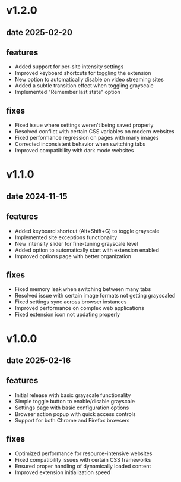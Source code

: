 # v1.2.0

## date 2025-02-20

## features

- Added support for per-site intensity settings
- Improved keyboard shortcuts for toggling the extension
- New option to automatically disable on video streaming sites
- Added a subtle transition effect when toggling grayscale
- Implemented "Remember last state" option

## fixes

- Fixed issue where settings weren't being saved properly
- Resolved conflict with certain CSS variables on modern websites
- Fixed performance regression on pages with many images
- Corrected inconsistent behavior when switching tabs
- Improved compatibility with dark mode websites

# v1.1.0

## date 2024-11-15

## features

- Added keyboard shortcut (Alt+Shift+G) to toggle grayscale
- Implemented site exceptions functionality
- New intensity slider for fine-tuning grayscale level
- Added option to automatically start with extension enabled
- Improved options page with better organization

## fixes

- Fixed memory leak when switching between many tabs
- Resolved issue with certain image formats not getting grayscaled
- Fixed settings sync across browser instances
- Improved performance on complex web applications
- Fixed extension icon not updating properly

# v1.0.0

## date 2025-02-16

## features

- Initial release with basic grayscale functionality
- Simple toggle button to enable/disable grayscale
- Settings page with basic configuration options
- Browser action popup with quick access controls
- Support for both Chrome and Firefox browsers

## fixes

- Optimized performance for resource-intensive websites
- Fixed compatibility issues with certain CSS frameworks
- Ensured proper handling of dynamically loaded content
- Improved extension initialization speed
